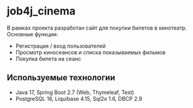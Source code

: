 # job4j_cinema
В рамках проекта разработан сайт для покупки билетов в кинотеатр. Основные функции:
- Регистрация / вход пользователей
- Просмотр киносеансов и списка показываемых фильмов
- Покупка билета на сеанс

## Используемые технологии
- Java 17, Spring Boot 2.7 (Web, Thymeleaf, Test)
-  PostgreSQL 16, Liquibase 4.15, Sql2o 1.6, DBCP 2.9
